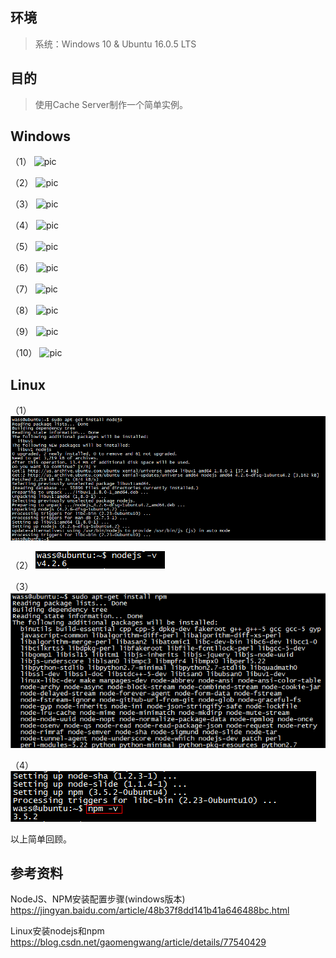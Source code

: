 ## 环境
> 系统：Windows 10 & Ubuntu 16.0.5 LTS

## 目的
> 使用Cache Server制作一个简单实例。

## Windows
（1）
 ![pic](.\pic\101.png)

（2）
 ![pic](.\pic\102.png)

（3）
 ![pic](.\pic\103.png)

（4）
 ![pic](.\pic\104.png)

（5）
 ![pic](.\pic\105.png)

（6）
 ![pic](.\pic\106.png)

（7）
 ![pic](.\pic\107.png)

（8）
 ![pic](.\pic\108.png)

（9）
 ![pic](.\pic\109.png)

（10）
 ![pic](.\pic\110.png)

## Linux
（1）
 ![pic](.\pic\201.png)
 
（2）
 ![pic](.\pic\202.png)
 
（3）
 ![pic](.\pic\203.png)
 
（4）
 ![pic](.\pic\204.png)

以上简单回顾。

## 参考资料

NodeJS、NPM安装配置步骤(windows版本)
https://jingyan.baidu.com/article/48b37f8dd141b41a646488bc.html

Linux安装nodejs和npm
https://blog.csdn.net/gaomengwang/article/details/77540429